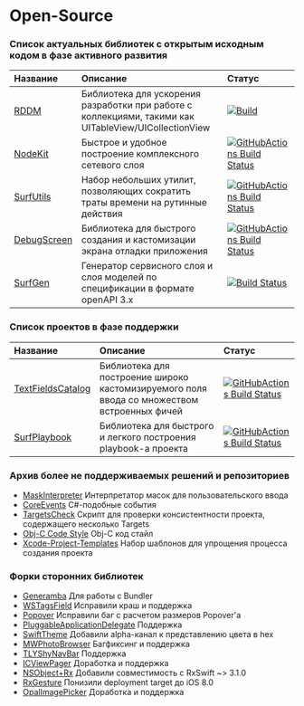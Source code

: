 # Open-Source

### Список актуальных библиотек с открытым исходным кодом в фазе активного развития

| Название | Описание | Статус |
| :--- | :--- | :--- |
| [RDDM](https://github.com/surfstudio/ReactiveDataDisplayManager) | Библиотека для ускорения разработки при работе с коллекциями, такими как UITableView/UICollectionView | [![Build](https://github.com/surfstudio/ReactiveDataDisplayManager/actions/workflows/Build.yml/badge.svg)](https://github.com/surfstudio/ReactiveDataDisplayManager/actions/workflows/Build.yml) |
| [NodeKit](https://github.com/surfstudio/NodeKit) | Быстрое и удобное построение комплексного сетевого слоя | [![GitHubActions Build Status](https://github.com/surfstudio/NodeKit/workflows/CI/badge.svg)](https://github.com/surfstudio/NodeKit/actions) |
| [SurfUtils](https://github.com/surfstudio/iOS-Utils) | Набор небольших утилит, позволяющих сократить траты времени на рутинные действия | [![GitHubActions Build Status](https://github.com/surfstudio/iOS-Utils/workflows/CI/badge.svg)](https://github.com/surfstudio/iOS-Utils/actions) |
| [DebugScreen](https://github.com/surfstudio/debug-screen-ios) | Библиотека для быстрого создания и кастомизации экрана отладки приложения | [![GitHubActions Build Status](https://github.com/surfstudio/debug-screen-ios/workflows/CI/badge.svg)](https://github.com/surfstudio/debug-screen-ios/actions) |
| [SurfGen](https://github.com/surfstudio/SurfGen) | Генератор сервисного слоя и слоя моделей по спецификации в формате openAPI 3.x | [![Build Status](https://github.com/surfstudio/SurfGen/workflows/release/badge.svg)](https://github.com/surfstudio/SurfGen/actions) |

### Список проектов в фазе поддержки

| Название | Описание | Статус |
| :--- | :--- | :--- |
| [TextFieldsCatalog](https://github.com/chausovSurfStudio/TextFieldsCatalog) | Библиотека для построение широко кастомизируемого поля ввода со множеством встроенных фичей | [![GitHubActions Build Status](https://github.com/chausovSurfStudio/TextFieldsCatalog/workflows/CI/badge.svg)](https://github.com/chausovSurfStudio/TextFieldsCatalog/actions) |
| [SurfPlaybook](https://github.com/surfstudio/SurfPlaybook) | Библиотека для быстрого и легкого построения playbook-а проекта | [![GitHubActions Build Status](https://github.com/surfstudio/SurfPlaybook/workflows/CI/badge.svg)](https://github.com/surfstudio/SurfPlaybook/actions) |

### Архив более не поддерживаемых решений и репозиториев

- [MaskInterpreter](https://github.com/surfstudio/MaskInterpreter) Интерпретатор масок для пользовательского ввода
- [CoreEvents](https://github.com/surfstudio/CoreEvents) C#-подобные события
- [TargetsCheck](https://github.com/surfstudio/TargetsCheck) Cкрипт для проверки консистентности проекта, содержащего несколько Targets
- [Obj-C Code Style](https://github.com/surfstudio/objective-c-style-guide) Obj-C код стайл
- [Xcode-Project-Templates](https://github.com/surfstudio/Xcode-Project-Templates) Набор шаблонов для упрощения процесса создания проекта

### Форки сторонних библиотек

- [Generamba](github.com/surfstudio/Generamba) Для работы с Bundler
- [WSTagsField](https://github.com/surfstudio/WSTagsField) Исправили краш и поддержка
- [Popover](https://github.com/surfstudio/Popover) Исправили баг с расчетом размеров Popover'а
- [PluggableApplicationDelegate](https://github.com/surfstudio/PluggableApplicationDelegate) Поддержка
- [SwiftTheme](https://github.com/surfstudio/SwiftTheme) Добавили alpha-канал к представлению цвета в hex
- [MWPhotoBrowser](https://github.com/surfstudio/MWPhotoBrowser) Багфиксинг и поддержка
- [TLYShyNavBar](https://github.com/surfstudio/TLYShyNavBar) Поддержка
- [ICViewPager](https://github.com/surfstudio/ICViewPager) Доработка и поддержка
- [NSObject+Rx](https://github.com/surfstudio/NSObject-Rx) Добавили совместимость с RxSwift ~> 3.1.0
- [RxGesture](https://github.com/surfstudio/RxGesture) Понизили deployment target до iOS 8.0
- [OpalImagePicker](https://github.com/surfstudio/OpalImagePicker) Доработка и поддержка
